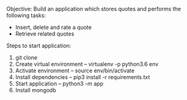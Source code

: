 Objective:
Build an application which stores quotes and performs the following tasks:
- Insert, delete and rate a quote
- Retrieve related quotes

Steps to start application:
1. git clone 
2. Create virtual environment – virtualenv -p python3.6 env
3. Activate environment – source env/bin/activate
4. Install dependencies – pip3 install -r requirements.txt
5. Start application – python3 -m app
6. Install mongodb
